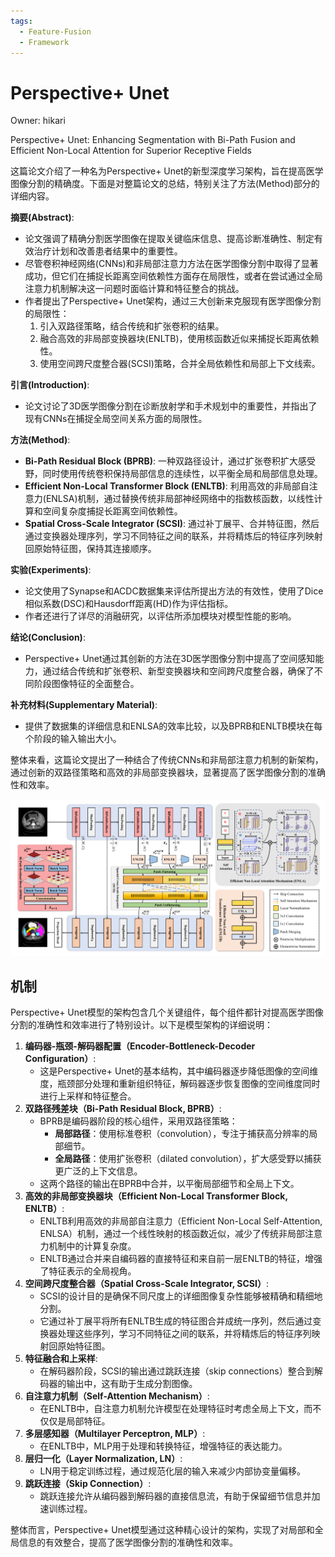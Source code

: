 ```yaml
---
tags:
  - Feature-Fusion
  - Framework
---
```

# Perspective+ Unet

Owner: hikari

Perspective+ Unet: Enhancing Segmentation
with Bi-Path Fusion and Efficient Non-Local
Attention for Superior Receptive Fields

这篇论文介绍了一种名为Perspective+ Unet的新型深度学习架构，旨在提高医学图像分割的精确度。下面是对整篇论文的总结，特别关注了方法(Method)部分的详细内容。

**摘要(Abstract)**:

- 论文强调了精确分割医学图像在提取关键临床信息、提高诊断准确性、制定有效治疗计划和改善患者结果中的重要性。
- 尽管卷积神经网络(CNNs)和非局部注意力方法在医学图像分割中取得了显著成功，但它们在捕捉长距离空间依赖性方面存在局限性，或者在尝试通过全局注意力机制解决这一问题时面临计算和特征整合的挑战。
- 作者提出了Perspective+ Unet架构，通过三大创新来克服现有医学图像分割的局限性：
    1. 引入双路径策略，结合传统和扩张卷积的结果。
    2. 融合高效的非局部变换器块(ENLTB)，使用核函数近似来捕捉长距离依赖性。
    3. 使用空间跨尺度整合器(SCSI)策略，合并全局依赖性和局部上下文线索。

**引言(Introduction)**:

- 论文讨论了3D医学图像分割在诊断放射学和手术规划中的重要性，并指出了现有CNNs在捕捉全局空间关系方面的局限性。

**方法(Method)**:

- **Bi-Path Residual Block (BPRB)**: 一种双路径设计，通过扩张卷积扩大感受野，同时使用传统卷积保持局部信息的连续性，以平衡全局和局部信息处理。
- **Efficient Non-Local Transformer Block (ENLTB)**: 利用高效的非局部自注意力(ENLSA)机制，通过替换传统非局部神经网络中的指数核函数，以线性计算和空间复杂度捕捉长距离空间依赖性。
- **Spatial Cross-Scale Integrator (SCSI)**: 通过补丁展平、合并特征图，然后通过变换器处理序列，学习不同特征之间的联系，并将精炼后的特征序列映射回原始特征图，保持其连接顺序。

**实验(Experiments)**:

- 论文使用了Synapse和ACDC数据集来评估所提出方法的有效性，使用了Dice相似系数(DSC)和Hausdorff距离(HD)作为评估指标。
- 作者还进行了详尽的消融研究，以评估所添加模块对模型性能的影响。

**结论(Conclusion)**:

- Perspective+ Unet通过其创新的方法在3D医学图像分割中提高了空间感知能力，通过结合传统和扩张卷积、新型变换器块和空间跨尺度整合器，确保了不同阶段图像特征的全面整合。

**补充材料(Supplementary Material)**:

- 提供了数据集的详细信息和ENLSA的效率比较，以及BPRB和ENLTB模块在每个阶段的输入输出大小。

整体来看，这篇论文提出了一种结合了传统CNNs和非局部注意力机制的新架构，通过创新的双路径策略和高效的非局部变换器块，显著提高了医学图像分割的准确性和效率。

![Untitled](Paper/attachments/Perspective+%20Unet%20c0c20419ad5b4f91841b2fe41f6980c5/Untitled.png)

## 机制

Perspective+ Unet模型的架构包含几个关键组件，每个组件都针对提高医学图像分割的准确性和效率进行了特别设计。以下是模型架构的详细说明：

1. **编码器-瓶颈-解码器配置（Encoder-Bottleneck-Decoder Configuration）**:
    - 这是Perspective+ Unet的基本结构，其中编码器逐步降低图像的空间维度，瓶颈部分处理和重新组织特征，解码器逐步恢复图像的空间维度同时进行上采样和特征整合。
2. **双路径残差块（Bi-Path Residual Block, BPRB）**:
    - BPRB是编码器阶段的核心组件，采用双路径策略：
        - **局部路径**：使用标准卷积（convolution），专注于捕获高分辨率的局部细节。
        - **全局路径**：使用扩张卷积（dilated convolution），扩大感受野以捕获更广泛的上下文信息。
    - 这两个路径的输出在BPRB中合并，以平衡局部细节和全局上下文。
3. **高效的非局部变换器块（Efficient Non-Local Transformer Block, ENLTB）**:
    - ENLTB利用高效的非局部自注意力（Efficient Non-Local Self-Attention, ENLSA）机制，通过一个线性映射的核函数近似，减少了传统非局部注意力机制中的计算复杂度。
    - ENLTB通过合并来自编码器的直接特征和来自前一层ENLTB的特征，增强了特征表示的全局视角。
4. **空间跨尺度整合器（Spatial Cross-Scale Integrator, SCSI）**:
    - SCSI的设计目的是确保不同尺度上的详细图像复杂性能够被精确和精细地分割。
    - 它通过补丁展平将所有ENLTB生成的特征图合并成统一序列，然后通过变换器处理这些序列，学习不同特征之间的联系，并将精炼后的特征序列映射回原始特征图。
5. **特征融合和上采样**:
    - 在解码器阶段，SCSI的输出通过跳跃连接（skip connections）整合到解码器的输出中，这有助于生成分割图像。
6. **自注意力机制（Self-Attention Mechanism）**:
    - 在ENLTB中，自注意力机制允许模型在处理特征时考虑全局上下文，而不仅仅是局部特征。
7. **多层感知器（Multilayer Perceptron, MLP）**:
    - 在ENLTB中，MLP用于处理和转换特征，增强特征的表达能力。
8. **层归一化（Layer Normalization, LN）**:
    - LN用于稳定训练过程，通过规范化层的输入来减少内部协变量偏移。
9. **跳跃连接（Skip Connection）**:
    - 跳跃连接允许从编码器到解码器的直接信息流，有助于保留细节信息并加速训练过程。

整体而言，Perspective+ Unet模型通过这种精心设计的架构，实现了对局部和全局信息的有效整合，提高了医学图像分割的准确性和效率。